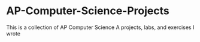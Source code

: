 # AP-Computer-Science-Projects

This is a collection of AP Computer Science A projects, labs, and exercises I wrote
